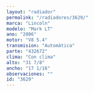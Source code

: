 ```yaml
---
layout: "radiador"
permalink: "/radiadores/3629/"
marca: "Lincoln"
modelo: "Mark LT"
ano: "2006"
motor: "V8 5.4"
transmision: "Automática"
parte: "432672"
clima: "Con clima"
alto: "31 7/8"
ancho: "17 1/16"
observaciones: ""
id: "3629"
---
```


